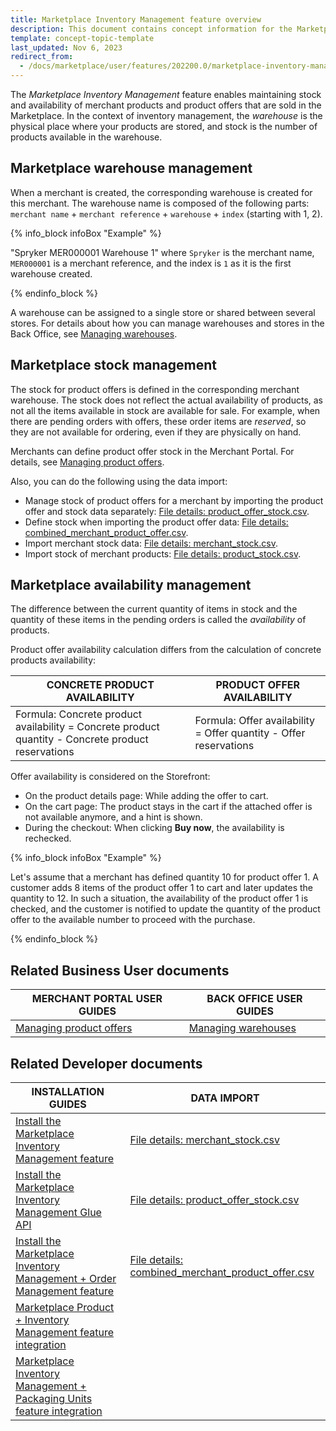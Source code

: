 ```yaml
---
title: Marketplace Inventory Management feature overview
description: This document contains concept information for the Marketplace Products feature.
template: concept-topic-template
last_updated: Nov 6, 2023
redirect_from:
  - /docs/marketplace/user/features/202200.0/marketplace-inventory-management-feature-overview.html
---
```


The *Marketplace Inventory Management* feature enables maintaining stock and availability of merchant products and product offers that are sold in the Marketplace.
In the context of inventory management, the *warehouse* is the physical place where your products are stored, and stock is the number of products available in the warehouse.

## Marketplace warehouse management

When a merchant is created, the corresponding warehouse is created for this merchant. The warehouse name is composed of the following parts: `merchant name` + `merchant reference` + `warehouse` + `index` (starting with 1, 2).

{% info_block infoBox "Example" %}

"Spryker MER000001 Warehouse 1" where `Spryker` is the merchant name, `MER000001` is a merchant reference, and the index is `1` as it is the first warehouse created.

{% endinfo_block %}

A warehouse can be assigned to a single store or shared between several stores. For details about how you can manage warehouses and stores in the Back Office, see [Managing warehouses](/docs/pbc/all/warehouse-management-system/{{page.version}}/base-shop/manage-in-the-back-office/edit-warehouses.html).

## Marketplace stock management

The stock for product offers is defined in the corresponding merchant warehouse. The stock does not reflect the actual availability of products, as not all the items available in stock are available for sale. For example, when there are pending orders with offers, these order items are *reserved*, so they are not available for ordering, even if they are physically on hand.

Merchants can define product offer stock in the Merchant Portal. For details, see [Managing product offers](/docs/pbc/all/offer-management/{{page.version}}/marketplace/manage-merchant-product-offers.html).

Also, you can do the following using the data import:

* Manage stock of product offers for a merchant by importing the product offer and stock data separately: [File details: product_offer_stock.csv](/docs/pbc/all/warehouse-management-system/{{page.version}}/marketplace/import-and-export-data/import-file-details-product-offer-stock.csv.html).
* Define stock when importing the product offer data: [File details: combined_merchant_product_offer.csv](/docs/pbc/all/offer-management/{{page.version}}/marketplace/import-and-export-data/import-file-details-combined-merchant-product-offer.csv.html).
* Import merchant stock data: [File details: merchant_stock.csv](/docs/pbc/all/warehouse-management-system/{{page.version}}/marketplace/import-and-export-data/import-file-details-merchant-stock.csv.html).
* Import stock of merchant products: [File details: product_stock.csv](/docs/pbc/all/warehouse-management-system/{{page.version}}/base-shop/import-and-export-data/import-file-details-product-stock.csv.html).

## Marketplace availability management

The difference between the current quantity of items in stock and the quantity of these items in the pending orders is called the *availability* of products.

Product offer availability calculation differs from the calculation of concrete products availability:

| CONCRETE PRODUCT AVAILABILITY   | PRODUCT OFFER AVAILABILITY   |
| --------------------- | ------------------------ |
| Formula: Concrete product availability = Concrete product quantity - Concrete product reservations | Formula: Offer availability = Offer quantity - Offer reservations |

Offer availability is considered on the Storefront:

* On the product details page: While adding the offer to cart.
* On the cart page: The product stays in the cart if the attached offer is not available anymore, and a hint is shown.
* During the checkout: When clicking **Buy now**, the availability is rechecked.

{% info_block infoBox "Example" %}

Let's assume that a merchant has defined quantity 10 for product offer 1. A customer adds 8 items of the product offer 1 to cart and later updates the quantity to 12. In such a situation, the availability of the product offer 1 is checked, and the customer is notified to update the quantity of the product offer to the available number to proceed with the purchase.

{% endinfo_block %}

## Related Business User documents

| MERCHANT PORTAL USER GUIDES | BACK OFFICE USER GUIDES |
| --------------------------- | ----------------------- |
| [Managing product offers](/docs/pbc/all/offer-management/{{page.version}}/marketplace/manage-merchant-product-offers.html) | [Managing warehouses](/docs/pbc/all/warehouse-management-system/{{page.version}}/base-shop/manage-in-the-back-office/edit-warehouses.html) |

## Related Developer documents

|INSTALLATION GUIDES |DATA IMPORT |
|---------|---------|
| [Install the Marketplace Inventory Management feature](/docs/pbc/all/warehouse-management-system/{{page.version}}/marketplace/install-features/install-the-marketplace-inventory-management-feature.html) | [File details: merchant_stock.csv](/docs/pbc/all/warehouse-management-system/{{page.version}}/marketplace/import-and-export-data/import-file-details-merchant-stock.csv.html) |
| [Install the Marketplace Inventory Management Glue API](/docs/pbc/all/warehouse-management-system/{{page.version}}/marketplace/install-glue-api/install-the-marketplace-inventory-management-glue-api.html)  | [File details: product_offer_stock.csv](/docs/pbc/all/warehouse-management-system/{{page.version}}/marketplace/import-and-export-data/import-file-details-product-offer-stock.csv.html) |
| [Install the Marketplace Inventory Management + Order Management feature](/docs/pbc/all/warehouse-management-system/{{page.version}}/marketplace/install-features/install-the-marketplace-inventory-management-packaging-units-feature.html) | [File details: combined_merchant_product_offer.csv](/docs/pbc/all/offer-management/{{page.version}}/marketplace/import-and-export-data/import-file-details-combined-merchant-product-offer.csv.html) |
| [Marketplace Product + Inventory Management feature integration](/docs/pbc/all/product-information-management/{{page.version}}/marketplace/install-and-upgrade/install-features/install-the-marketplace-product-inventory-management-feature.html) ||
| [Marketplace Inventory Management + Packaging Units feature integration](/docs/pbc/all/warehouse-management-system/{{page.version}}/marketplace/install-features/install-the-marketplace-inventory-management-packaging-units-feature.html) ||
